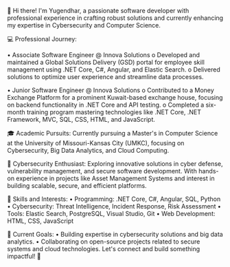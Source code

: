 👋 Hi there! I'm Yugendhar, a passionate software developer with professional experience in crafting robust solutions and currently enhancing my expertise in Cybersecurity and Computer Science.

💻 Professional Journey:

•	Associate Software Engineer @ Innova Solutions
       o	Developed and maintained a Global Solutions Delivery (GSD) portal for employee skill management using .NET Core, C#, Angular, and Elastic Search.
       o	Delivered solutions to optimize user experience and streamline data processes.

•	Junior Software Engineer @ Innova Solutions
       o	Contributed to a Money Exchange Platform for a prominent Kuwait-based exchange house, focusing on backend functionality in .NET Core and API testing.
       o	Completed a six-month training program mastering technologies like .NET Core, .NET Framework, MVC, SQL, CSS, HTML, and JavaScript.

🎓 Academic Pursuits:
Currently pursuing a Master's in Computer Science at the University of Missouri-Kansas City (UMKC), focusing on Cybersecurity, Big Data Analytics, and Cloud Computing.

🔐 Cybersecurity Enthusiast:
Exploring innovative solutions in cyber defense, vulnerability management, and secure software development. With hands-on experience in projects like Asset Management Systems and interest in building scalable, secure, and efficient platforms.

🚀 Skills and Interests:
•	Programming: .NET Core, C#, Angular, SQL, Python
•	Cybersecurity: Threat Intelligence, Incident Response, Risk Assessment
•	Tools: Elastic Search, PostgreSQL, Visual Studio, Git
•	Web Development: HTML, CSS, JavaScript

🌱 Current Goals:
•	Building expertise in cybersecurity solutions and big data analytics.
•	Collaborating on open-source projects related to secure systems and cloud technologies.
Let's connect and build something impactful! 🌟

